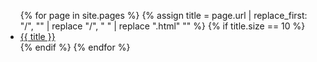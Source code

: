 <ul>
  {% for page in site.pages %}
    {% assign title = page.url | replace_first: "/", "" | replace "/", " " | replace ".html" ""  %}
    {% if title.size == 10 %}
      <li><a href="{{ page.url | relative_url }}">{{ title }}</a></li>
    {% endif %}
  {% endfor %}
</ul>
